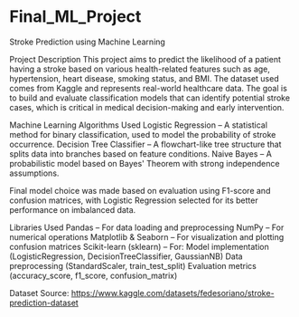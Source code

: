 # Final_ML_Project
Stroke Prediction using Machine Learning

Project Description
This project aims to predict the likelihood of a patient having a stroke based on various health-related features such as age, hypertension, heart disease, smoking status, and BMI. The dataset used comes from Kaggle and represents real-world healthcare data.
The goal is to build and evaluate classification models that can identify potential stroke cases, which is critical in medical decision-making and early intervention.

Machine Learning Algorithms Used
Logistic Regression – A statistical method for binary classification, used to model the probability of stroke occurrence.
Decision Tree Classifier – A flowchart-like tree structure that splits data into branches based on feature conditions.
Naive Bayes – A probabilistic model based on Bayes' Theorem with strong independence assumptions.

Final model choice was made based on evaluation using F1-score and confusion matrices, with Logistic Regression selected for its better performance on imbalanced data.

Libraries Used
Pandas – For data loading and preprocessing
NumPy – For numerical operations
Matplotlib & Seaborn – For visualization and plotting confusion matrices
Scikit-learn (sklearn) – For:
Model implementation (LogisticRegression, DecisionTreeClassifier, GaussianNB)
Data preprocessing (StandardScaler, train_test_split)
Evaluation metrics (accuracy_score, f1_score, confusion_matrix)

Dataset
Source: https://www.kaggle.com/datasets/fedesoriano/stroke-prediction-dataset
